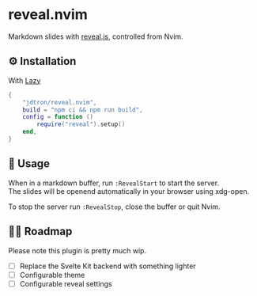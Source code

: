 # reveal.nvim
Markdown slides with [reveal.js](https://revealjs.com/), controlled from Nvim.

## ⚙️ Installation
With [Lazy](https://github.com/folke/lazy.nvim)
```lua
{
    "jdtron/reveal.nvim",
    build = "npm ci && npm run build",
    config = function ()
        require("reveal").setup()
    end,
}
```

## 👾 Usage
When in a markdown buffer, run `:RevealStart` to start the server.  
The slides will be openend automatically in your browser using xdg-open.

To stop the server run `:RevealStop`, close the buffer or quit Nvim.

## 🧑‍💻 Roadmap
Please note this plugin is pretty much wip.

- [ ] Replace the Svelte Kit backend with something lighter
- [ ] Configurable theme
- [ ] Configurable reveal settings
